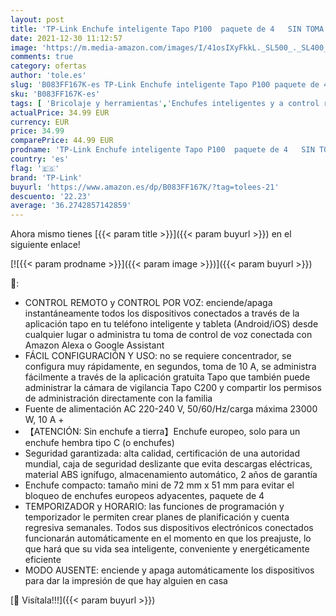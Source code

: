 ```yaml
---
layout: post
title: 'TP-Link Enchufe inteligente Tapo P100  paquete de 4   SIN TOMA DE TIERRA  solo para enchufe hembra tipo C  enchufe WiFi compatible con Amazon Alexa y Google Home  control remoto'
date: 2021-12-30 11:12:57
image: 'https://m.media-amazon.com/images/I/41osIXyFkkL._SL500_._SL400_.jpg'
comments: true
category: ofertas
author: 'tole.es'
slug: 'B083FF167K-es TP-Link Enchufe inteligente Tapo P100 paquete de 4 SIN...'
sku: 'B083FF167K-es'
tags: [ 'Bricolaje y herramientas','Enchufes inteligentes y a control remoto','Enchufes y accesorios','Instalación eléctrica','alexa','enchufe','google','home','inteligente','tp-link', ]
actualPrice: 34.99 EUR
currency: EUR
price: 34.99
comparePrice: 44.99 EUR
prodname: 'TP-Link Enchufe inteligente Tapo P100  paquete de 4   SIN TOMA DE TIERRA  solo para enchufe hembra tipo C  enchufe WiFi compatible con Amazon Alexa y Google Home  control remoto'
country: 'es'
flag: '🇪🇸'
brand: 'TP-Link'
buyurl: 'https://www.amazon.es/dp/B083FF167K/?tag=tolees-21'
descuento: '22.23'
average: '36.2742857142859'
---
```


Ahora mismo tienes [{{< param title >}}]({{< param buyurl >}}) en el siguiente enlace!

[![{{< param prodname >}}]({{< param image >}})]({{< param buyurl >}})

🔎:

- CONTROL REMOTO y CONTROL POR VOZ: enciende/apaga instantáneamente todos los dispositivos conectados a través de la aplicación tapo en tu teléfono inteligente y tableta (Android/iOS) desde cualquier lugar o administra tu toma de control de voz conectada con Amazon Alexa o Google Assistant
- FÁCIL CONFIGURACIÓN Y USO: no se requiere concentrador, se configura muy rápidamente, en segundos, toma de 10 A, se administra fácilmente a través de la aplicación gratuita Tapo que también puede administrar la cámara de vigilancia Tapo C200 y compartir los permisos de administración directamente con la familia
- Fuente de alimentación AC 220-240 V, 50/60/Hz/carga máxima 23000 W, 10 A +
- 【ATENCIÓN: Sin enchufe a tierra】Enchufe europeo, solo para un enchufe hembra tipo C (o enchufes)
- Seguridad garantizada: alta calidad, certificación de una autoridad mundial, caja de seguridad deslizante que evita descargas eléctricas, material ABS ignífugo, almacenamiento automático, 2 años de garantía
- Enchufe compacto: tamaño mini de 72 mm x 51 mm para evitar el bloqueo de enchufes europeos adyacentes, paquete de 4
- TEMPORIZADOR y HORARIO: las funciones de programación y temporizador le permiten crear planes de planificación y cuenta regresiva semanales. Todos sus dispositivos electrónicos conectados funcionarán automáticamente en el momento en que los preajuste, lo que hará que su vida sea inteligente, conveniente y energéticamente eficiente
- MODO AUSENTE: enciende y apaga automáticamente los dispositivos para dar la impresión de que hay alguien en casa

[🛒 Visítala!!!]({{< param buyurl >}})

